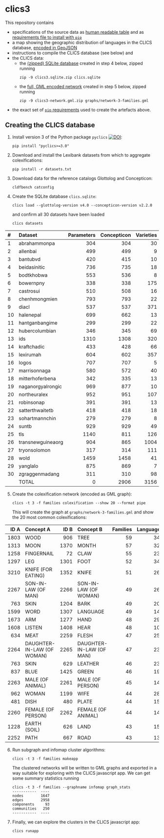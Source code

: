 # clics3

This repository contains 
- specifications of the source data as [human readable table](datasets.md) and as
  [requirements file to install with `pip`](datasets.txt)
- a map showing the geographic distribution of languages in the CLICS database,
  [encoded in GeoJSON](languoids.geojson)
- instructions to compile the CLICS database (see below) and
- the CLICS data:
  - the [(zipped) SQLite database](clics3.sqlite.zip) created in step 4 below, zipped running
    ```shell script
    zip -9 clics3.sqlite.zip clics.sqlite
    ```
  - the [full, GML encoded network](clics3-network.gml.zip) created in step 5 below, zipped running
    ```shell script
    zip -9 clics3-network.gml.zip graphs/network-3-families.gml
    ```
- the exact set of [`pip` requirements](requirements.txt) used to create the artefacts
  above.


## Creating the CLICS database

1. Install version 3 of the Python package `pyclics`
   [![DOI](https://zenodo.org/badge/DOI/10.5281/zenodo.3539050.svg)](https://doi.org/10.5281/zenodo.3539050):
   ```shell script
   pip install "pyclics>=3.0"
   ```
2. Download and install the Lexibank datasets from which to aggregate colexifications:
   ```shell script
   pip install -r datasets.txt
   ```
3. Download data for the reference catalogs Glottolog and Concepticon:
   ```shell script
   cldfbench catconfig
   ```
4. Create the SQLite database `clics.sqlite`:
   ```shell script
   clics load --glottolog-version v4.0 --concepticon-version v2.2.0
   ```
   and confirm all 30 datasets have been loaded
   ```shell script
   clics datasets
   ```

| # | Dataset | Parameters | Concepticon | Varieties | Glottocodes | Families |
|:----|:------------------|-------------:|--------------:|------------:|--------------:|-----------:|
| 1 | abrahammonpa | 304 | 304 | 30 | 16 | 2 |
| 2 | allenbai | 499 | 499 | 9 | 9 | 1 |
| 3 | bantubvd | 420 | 415 | 10 | 10 | 1 |
| 4 | beidasinitic | 736 | 735 | 18 | 18 | 1 |
| 5 | bodtkhobwa | 553 | 536 | 8 | 8 | 1 |
| 6 | bowernpny | 338 | 338 | 175 | 172 | 1 |
| 7 | castrosui | 510 | 508 | 16 | 3 | 1 |
| 8 | chenhmongmien | 793 | 793 | 22 | 20 | 1 |
| 9 | diacl | 537 | 537 | 371 | 351 | 25 |
| 10 | halenepal | 699 | 662 | 13 | 13 | 2 |
| 11 | hantganbangime | 299 | 299 | 22 | 22 | 5 |
| 12 | hubercolumbian | 346 | 345 | 69 | 65 | 16 |
| 13 | ids | 1310 | 1308 | 320 | 275 | 60 |
| 14 | kraftchadic | 433 | 428 | 66 | 59 | 2 |
| 15 | lexirumah | 604 | 602 | 357 | 231 | 12 |
| 16 | logos | 707 | 707 | 5 | 5 | 1 |
| 17 | marrisonnaga | 580 | 572 | 40 | 39 | 1 |
| 18 | mitterhoferbena | 342 | 335 | 13 | 13 | 1 |
| 19 | naganorgyalrongic | 969 | 877 | 10 | 8 | 1 |
| 20 | northeuralex | 952 | 951 | 107 | 107 | 21 |
| 21 | robinsonap | 391 | 391 | 13 | 13 | 1 |
| 22 | satterthwaitetb | 418 | 418 | 18 | 18 | 1 |
| 23 | sohartmannchin | 279 | 279 | 8 | 7 | 1 |
| 24 | suntb | 929 | 929 | 49 | 49 | 1 |
| 25 | tls | 1140 | 811 | 126 | 107 | 1 |
| 26 | transnewguineaorg | 904 | 865 | 1004 | 760 | 106 |
| 27 | tryonsolomon | 317 | 314 | 111 | 96 | 5 |
| 28 | wold | 1459 | 1458 | 41 | 41 | 24 |
| 29 | yanglalo | 875 | 869 | 7 | 7 | 1 |
| 30 | zgraggenmadang | 311 | 310 | 98 | 98 | 1 |
| | TOTAL | 0 | 2906 | 3156 | 2271 | 200 |

5. Create the colexification network (encoded as GML graph):
   ```shell script
   clics -t 3 -f families colexification --show 20 --format pipe
   ```
   This will create the graph at `graphs/network-3-families.gml` and show the 20 most common colexifications:

| ID A | Concept A | ID B | Concept B | Families | Languages | Words |               
|-------:|:---------------------------|-------:|:-------------------------|-----------:|------------:|--------:|
| 1803 | WOOD | 906 | TREE | 59 | 348 | 361 |
| 1313 | MOON | 1370 | MONTH | 57 | 324 | 327 |
| 1258 | FINGERNAIL | 72 | CLAW | 55 | 236 | 243 |
| 1297 | LEG | 1301 | FOOT | 52 | 349 | 358 |
| 3210 | KNIFE (FOR EATING) | 1352 | KNIFE | 51 | 268 | 282 |
| 2267 | SON-IN-LAW (OF MAN) | 2266 | SON-IN-LAW (OF WOMAN) | 49 | 261 | 280 |
| 763 | SKIN | 1204 | BARK | 49 | 209 | 213 |
| 1599 | WORD | 1307 | LANGUAGE | 49 | 148 | 149 |
| 1673 | ARM | 1277 | HAND | 48 | 294 | 300 |
| 1608 | LISTEN | 1408 | HEAR | 48 | 107 | 109 |
| 634 | MEAT | 2259 | FLESH | 47 | 252 | 262 |
| 2264 | DAUGHTER-IN-LAW (OF WOMAN) | 2265 | DAUGHTER-IN-LAW (OF MAN) | 47 | 234 | 256 |
| 763 | SKIN | 629 | LEATHER | 46 | 236 | 258 |
| 837 | BLUE | 1425 | GREEN | 46 | 195 | 204 |
| 2263 | MALE (OF ANIMAL) | 2261 | MALE (OF PERSON) | 45 | 145 | 163 |
| 962 | WOMAN | 1199 | WIFE | 44 | 289 | 301 |
| 481 | DISH | 480 | PLATE | 44 | 155 | 170 |
| 2260 | FEMALE (OF PERSON) | 2262 | FEMALE (OF ANIMAL) | 44 | 146 | 154 |
| 1228 | EARTH (SOIL) | 626 | LAND | 43 | 159 | 167 |
| 2252 | PATH | 667 | ROAD | 43 | 133 | 153 |


6. Run subgraph and infomap cluster algorithms:
   ```shell script
   clics -t 3 -f families makeapp
   ```
   The clustered networks will be written to GML graphs and exported in a way suitable 
   for exploring with the CLICS javascript app. We can get some summary statistics running
   ```shell script
   clics -t 3 -f families --graphname infomap graph_stats
   -----------  ----
   nodes        1647
   edges        2958
   components     93
   communities   250
   -----------  ----
   ```
7. Finally, we can explore the clusters in the CLICS javascript app:
   ```shell script
   clics runapp
   ```


